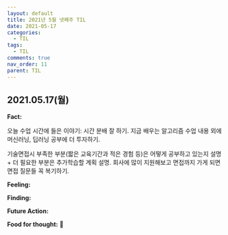 ```yaml
---
layout: default
title: 2021년 5월 넷째주 TIL
date: 2021-05-17
categories:
  - TIL
tags:
  - TIL
comments: true
nav_order: 11
parent: TIL
---
```




## 2021.05.17(월)

**Fact:** 

오늘 수업 시간에 들은 이야기: 시간 분배 잘 하기. 지금 배우는 알고리즘 수업 내용 외에 머신러닝, 딥러닝 공부에 더 투자하기.

기술면접시 부족한 부분(짧은 교육기간과 적은 경험 등)은 어떻게 공부하고 있는지 설명 + 더 필요한 부분은 추가학습할 계획 설명. 회사에 많이 지원해보고 면접까지 가게 되면 면접 질문들 꼭 복기하기.

**Feeling:** 

**Finding:** 

**Future Action:** 

**Food for thought:** :tropical_drink: 